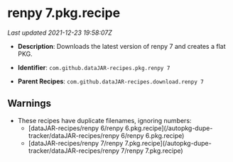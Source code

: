 # renpy 7.pkg.recipe

_Last updated 2021-12-23 19:58:07Z_

- **Description**: Downloads the latest version of renpy 7 and creates a flat PKG.

- **Identifier**: `com.github.dataJAR-recipes.pkg.renpy 7`

- **Parent Recipes**: `com.github.dataJAR-recipes.download.renpy 7`

## Warnings

- These recipes have duplicate filenames, ignoring numbers:
    - [dataJAR-recipes/renpy 6/renpy 6.pkg.recipe](/autopkg-dupe-tracker/dataJAR-recipes/renpy 6/renpy 6.pkg.recipe)
    - [dataJAR-recipes/renpy 7/renpy 7.pkg.recipe](/autopkg-dupe-tracker/dataJAR-recipes/renpy 7/renpy 7.pkg.recipe)